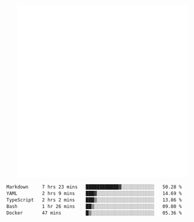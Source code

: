 <div align="center">
    <a href="https://konst.fish">
        <img src="https://raw.githubusercontent.com/konstfish/konstfish/master/fish.svg" alt="Logo" width="450"/>
    </a>
</div>

<!--START_SECTION:waka-->

```txt
Markdown     7 hrs 23 mins   ████████████▓░░░░░░░░░░░░   50.28 %
YAML         2 hrs 9 mins    ███▓░░░░░░░░░░░░░░░░░░░░░   14.69 %
TypeScript   2 hrs 2 mins    ███▒░░░░░░░░░░░░░░░░░░░░░   13.86 %
Bash         1 hr 26 mins    ██▒░░░░░░░░░░░░░░░░░░░░░░   09.80 %
Docker       47 mins         █▒░░░░░░░░░░░░░░░░░░░░░░░   05.36 %
```

<!--END_SECTION:waka-->
